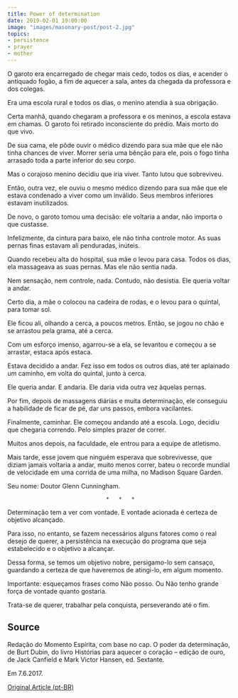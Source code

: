 ```yaml
---
title: Power of determination
date: 2019-02-01 19:00:00
image: "images/masonary-post/post-2.jpg"
topics: 
- persistence
- prayer
- mother
---
```


O garoto era encarregado de chegar mais cedo, todos os dias, e acender o
antiquado fogão, a fim de aquecer a sala, antes da chegada da professora e dos
colegas.

Era uma escola rural e todos os dias, o menino atendia à sua obrigação.

Certa manhã, quando chegaram a professora e os meninos, a escola estava em
chamas. O garoto foi retirado inconsciente do prédio. Mais morto do que vivo.

De sua cama, ele pôde ouvir o médico dizendo para sua mãe que ele não tinha
chances de viver. Morrer seria uma bênção para ele, pois o fogo tinha arrasado
toda a parte inferior do seu corpo.

Mas o corajoso menino decidiu que iria viver. Tanto lutou que sobreviveu.

Então, outra vez, ele ouviu o mesmo médico dizendo para sua mãe que ele estava
condenado a viver como um inválido. Seus membros inferiores estavam
inutilizados.

De novo, o garoto tomou uma decisão: ele voltaria a andar, não importa o que
custasse.

Infelizmente, da cintura para baixo, ele não tinha controle motor. As suas
pernas finas estavam ali penduradas, inúteis.

Quando recebeu alta do hospital, sua mãe o levou para casa. Todos os dias, ela
massageava as suas pernas. Mas ele não sentia nada.

Nem sensação, nem controle, nada. Contudo, não desistia. Ele queria voltar a
andar.

Certo dia, a mãe o colocou na cadeira de rodas, e o levou para o quintal, para
tomar sol.

Ele ficou ali, olhando a cerca, a poucos metros. Então, se jogou no chão e se
arrastou pela grama, até a cerca.

Com um esforço imenso, agarrou-se a ela, se levantou e começou a se arrastar,
estaca após estaca.

Estava decidido a andar. Fez isso em todos os outros dias, até ter aplainado um
caminho, em volta do quintal, junto à cerca.

Ele queria andar. E andaria. Ele daria vida outra vez àquelas pernas.

Por fim, depois de massagens diárias e muita determinação, ele conseguiu a
habilidade de ficar de pé, dar uns passos, embora vacilantes.

Finalmente, caminhar. Ele começou andando até a escola. Logo, decidiu que
chegaria correndo. Pelo simples prazer de correr.

Muitos anos depois, na faculdade, ele entrou para a equipe de atletismo.

Mais tarde, esse jovem que ninguém esperava que sobrevivesse, que diziam jamais
voltaria a andar, muito menos correr, bateu o recorde mundial de velocidade em
uma corrida de uma milha, no Madison Square Garden.

Seu nome: Doutor Glenn Cunningham.

                                   *   *   *

Determinação tem a ver com vontade. E vontade acionada é certeza de objetivo
alcançado.

Para isso, no entanto, se fazem necessários alguns fatores como o real desejo
de querer, a persistência na execução do programa que seja estabelecido e o
objetivo a alcançar.

Dessa forma, se temos um objetivo nobre, persigamo-lo sem cansaço, guardando a
certeza de que haveremos de atingi-lo, em algum momento.

Importante: esqueçamos frases como Não posso. Ou Não tenho grande força de
vontade quanto gostaria.

Trata-se de querer, trabalhar pela conquista, perseverando até o fim.

## Source
Redação do Momento Espírita, com base no cap.
O poder da determinação, de Burt Dubin, do livro Histórias
para aquecer o coração – edição de ouro, de Jack Canfield e
Mark Victor Hansen, ed. Sextante.

Em 7.6.2017. 


[Original Article (pt-BR)](http://momento.com.br/pt/ler_texto.php?id=5124)
